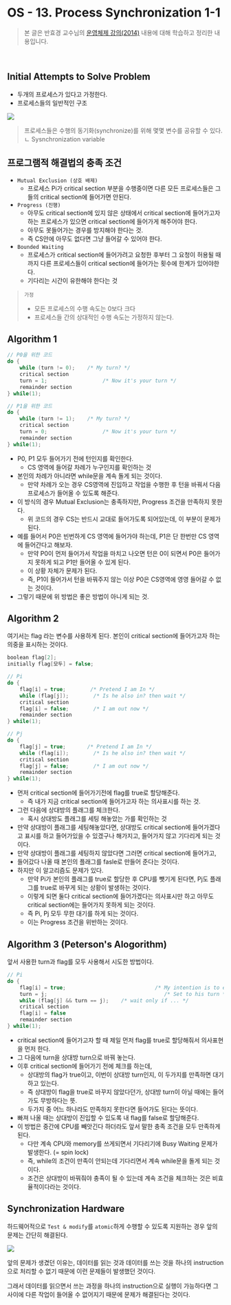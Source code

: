 # OS - 13. Process Synchronization 1-1

 > 본 글은 반효경 교수님의 [운영체제 강의(2014)](http://www.kocw.net/home/search/kemView.do?kemId=1046323) 내용에 대해 학습하고 정리한 내용입니다. 

</br>

## Initial Attempts to Solve Problem

* 두개의 프로세스가 있다고 가정한다.
* 프로세스들의 일반적인 구조

![](https://i.imgur.com/Tm4sAki.png)

> 프로세스들은 수행의 동기화(synchronize)를 위해 몇몇 변수를 공유할 수 있다.
> ㄴ Sysnchronization variable

## 프로그램적 해결법의 충족 조건

* `Mutual Exclusion (상호 배제)`
    * 프로세스 Pi가 critical section 부분을 수행중이면 다른 모든 프로세스들은 그들의 critical section에 들어가면 안된다.
* `Progress (진행)`
    * 아무도 critical section에 있지 않은 상태에서 critical section에 들어가고자 하는 프로세스가 있으면 critical section에 들어가게 해주어야 한다.
    * 아무도 못들어가는 경우를 방지해야 한다는 것.
    * 즉 CS안에 아무도 없다면 그냥 들어갈 수 있어야 한다.
* `Bounded Waiting`
    * 프로세스가 critical section에 들어가려고 요청한 후부터 그 요청이 허용될 때까지 다른 프로세스들이 critical section에 들어가는 횟수에 한계가 있어야한다.
    * 기다리는 시간이 유한해야 한다는 것

> `가정`
> * 모든 프로세스의 수행 속도는 0보다 크다
> * 프로세스들 간의 상대적인 수행 속도는 가정하지 않는다. 

## Algorithm 1

```c
// P0을 위한 코드
do {
    while (turn != 0);    /* My turn? */
    critical section
    turn = 1;                  /* Now it's your turn */
    remainder section
} while(1);

// P1을 위한 코드
do {
    while (turn != 1);    /* My turn? */
    critical section
    turn = 0;                  /* Now it's your turn */
    remainder section
} while(1);
```
* P0, P1 모두 들어가기 전에 턴인지를 확인한다.
    * CS 영역에 들어갈 차례가 누구인지를 확인하는 것
* 본인의 차례가 아니라면 while문을 계속 돌게 되는 것이다.
    * 만약 차례가 오는 경우 CS영역에 진입하고 작업을 수행한 후 턴을 바꿔서 다음 프로세스가 들어올 수 있도록 해준다.
* 이 방식의 경우 Mutual Exclusion는 충족하지만, Progress 조건을 만족하지 못한다.
    * 위 코드의 경우 CS는 반드시 교대로 들어가도록 되어있는데, 이 부분이 문제가 된다.
* 예를 들어서 P0은 빈번하게 CS 영역에 들어가야 하는데, P1은 단 한번만 CS 영역에 들어간다고 해보자.
    * 만약 P0이 먼저 들어가서 작업을 마치고 나오면 턴은 0이 되면서 P0은 들어가지 못하게 되고 P1만 들어올 수 있게 된다.
    * 이 상황 자체가 문제가 된다.
    * 즉, P1이 들어가서 턴을 바꿔주지 않는 이상 P0은 CS영역에 영영 들어갈 수 없는 것이다.
* 그렇기 때문에 위 방법은 좋은 방법이 아니게 되는 것.


## Algorithm 2

여기서는 flag 라는 변수를 사용하게 된다. 본인이 critical section에 들어가고자 하는 의중을 표시하는 것이다.

```c
boolean flag[2];
initially flag[모두] = false;

// Pi
do {
    flag[i] = true;        /* Pretend I am In */
    while (flag[j]);        /* Is he also in? then wait */
    critical section
    flag[i] = false;        /* I am out now */
    remainder section
} while(1);

// Pj
do {
    flag[j] = true;       /* Pretend I am In */
    while (flag[i]);        /* Is he also in? then wait */
    critical section
    flag[j] = false;        /* I am out now */
    remainder section
} while(1);
```
* 먼저 critical section에 들어가기전에 flag를 true로 할당해준다.
    * 즉 내가 지금 critical section에 들어가고자 하는 의사표시를 하는 것.
* 그런 다음에 상대방의 플래그를 체크한다.
    * 혹시 상대방도 플래그를 세팅 해놓았는 가를 확인하는 것
* 만약 상대방이 플래그를 세팅해놓았다면, 상대방도 critical section에 들어가겠다고 표시를 하고 들어가있을 수 있겠구나 해가지고, 들어가지 않고 기다리게 되는 것이다.
* 만약 상대방이 플래그를 세팅하지 않았다면 그러면 critical section에 들어가고, 
* 들어갔다 나올 때 본인의 플래그를 fasle로 만들어 준다는 것이다.
* 하지만 이 알고리즘도 문제가 있다.
    * 만약 Pi가 본인의 플래그를 true로 할당한 후 CPU를 뺏기게 된다면, Pj도 플래그를 true로 바꾸게 되는 상황이 발생하는 것이다.
    * 이렇게 되면 둘다 critical section에 들어가겠다는 의사표시만 하고 아무도 critical section에는 들어가지 못하게 되는 것이다. 
    * 즉 Pi, Pj 모두 무한 대기를 하게 되는 것이다.
    * 이는 Progress 조건을 위반하는 것이다.

## Algorithm 3 (Peterson's Alogorithm)

앞서 사용한 turn과 flag를 모두 사용해서 시도한 방법이다.

```c
// Pi
do {
    flag[i] = true;                             /* My intention is to enter .... */
    turn = j;                                      /* Set to his turn */
    while (flag[j] && turn == j);    /* wait only if ... */
    critical section
    flag[i] = false
    remainder section        
} while(1);
```

* critical section에 들어가고자 할 때 제일 먼저 flag를 true로 할당해줘서 의사표현을 먼저 한다.
* 그 다음에 turn을 상대방 turn으로 바꿔 놓는다.
* 이후 critical section에 들어가기 전에 체크를 하는데,
    * 상대방의 flag가 true이고, 이번이 상대방 turn인지, 이 두가지를 만족하면 대기하고 있는다.
    * 즉 상대방이 flag을 true로 바꾸지 않았다던가, 상대방 turn이 아닐 때에는 들어가도 무방하다는 뜻.
    * 두가지 중 어느 하나라도 만족하지 못한다면 들어가도 된다는 뜻이다.
* 빠져 나올 때는 상대방이 진입할 수 있도록 내 flag를 false로 할당해준다.
* 이 방법은 중간에 CPU를 빼앗긴다 하더라도 앞서 말한 충족 조건을 모두 만족하게 된다.
    * 다만 계속 CPU와 memory를 쓰게되면서 기다리기에 Busy Waiting 문제가 발생한다. (= spin lock)
    * 즉, while의 조건이 만족이 안되는데 기다리면서 계속 while문을 돌게 되는 것이다.
    * 조건은 상대방이 바꿔줘야 충족이 될 수 있는데 계속 조건을 체크하는 것은 비효율적이다라는 것이다.

## Synchronization Hardware

하드웨어적으로 `Test & modify`를 `atomic`하게 수행할 수 있도록 지원하는 경우 앞의 문제는 간단히 해결된다.

![](https://i.imgur.com/ANhlWvr.png)

앞의 문제가 생겼던 이유는, 데이터를 읽는 것과 데이터를 쓰는 것을 하나의 instruction으로 처리할 수 없기 때문에 이런 문제들이 발생했던 것이다.

그래서 데이터를 읽으면서 쓰는 과정을 하나의 instruction으로 실행이 가능하다면 그 사이에 다른 작업이 들어올 수 없어지기 때문에 문제가 해결된다는 것이다.
